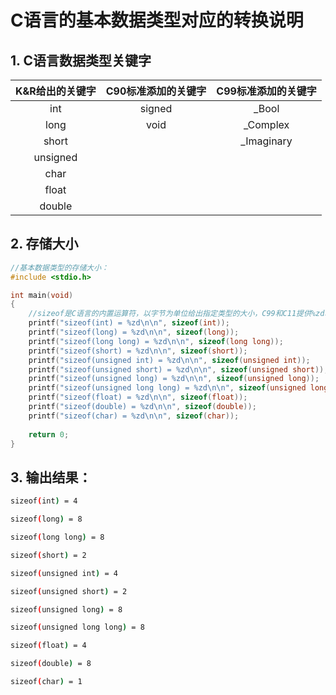 # C语言的基本数据类型对应的转换说明

## 1. C语言数据类型关键字

| K&R给出的关键字 | C90标准添加的关键字 | C99标准添加的关键字 |
|:---------:|:-----------:|:-----------:|
| int       | signed      | _Bool       |
| long      | void        | _Complex    |
| short     |             | _Imaginary  |
| unsigned  |             |             |
| char      |             |             |
| float     |             |             |
| double    |             |             |

## 2. 存储大小

```c
//基本数据类型的存储大小：
#include <stdio.h>

int main(void)
{
    //sizeof是C语言的内置运算符，以字节为单位给出指定类型的大小，C99和C11提供%zd转换说明匹配sizeof的返回类型——size_t类型：
    printf("sizeof(int) = %zd\n\n", sizeof(int));
    printf("sizeof(long) = %zd\n\n", sizeof(long));
    printf("sizeof(long long) = %zd\n\n", sizeof(long long));
    printf("sizeof(short) = %zd\n\n", sizeof(short));
    printf("sizeof(unsigned int) = %zd\n\n", sizeof(unsigned int));
    printf("sizeof(unsigned short) = %zd\n\n", sizeof(unsigned short));
    printf("sizeof(unsigned long) = %zd\n\n", sizeof(unsigned long));
    printf("sizeof(unsigned long long) = %zd\n\n", sizeof(unsigned long long));
    printf("sizeof(float) = %zd\n\n", sizeof(float));
    printf("sizeof(double) = %zd\n\n", sizeof(double));
    printf("sizeof(char) = %zd\n\n", sizeof(char));
    　
    return 0;
}
```

## 3. 输出结果：

```bash
sizeof(int) = 4

sizeof(long) = 8

sizeof(long long) = 8

sizeof(short) = 2

sizeof(unsigned int) = 4

sizeof(unsigned short) = 2

sizeof(unsigned long) = 8

sizeof(unsigned long long) = 8

sizeof(float) = 4

sizeof(double) = 8

sizeof(char) = 1
```
